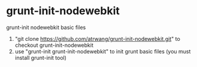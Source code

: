 # grunt-init-nodewebkit
grunt-init nodewebkit basic files

1. "git clone  https://github.com/atrwang/grunt-init-nodewebkit.git"  to checkout grunt-init-nodewebkit
2.  use  "grunt-init grunt-init-nodewebkit" to init grunt basic files (you must install grunt-init tool)
